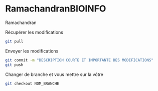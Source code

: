 # RamachandranBIOINFO
Ramachandran


Récupérer les modifications
```sh
git pull
```

Envoyer les modifications
```sh
git commit -m "DESCRIPTION COURTE ET IMPORTANTE DES MODIFICATIONS"
git push
```

Changer de branche et vous mettre sur la vôtre
```sh
git checkout NOM_BRANCHE
```

